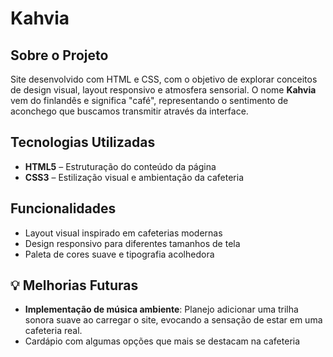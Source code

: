 # Kahvia

## Sobre o Projeto

Site desenvolvido com HTML e CSS, com o objetivo de explorar conceitos de design visual, layout responsivo e atmosfera sensorial. O nome **Kahvia** vem do finlandês e significa "café", representando o sentimento de aconchego que buscamos transmitir através da interface.

## Tecnologias Utilizadas

- **HTML5** – Estruturação do conteúdo da página
- **CSS3** – Estilização visual e ambientação da cafeteria

## Funcionalidades

- Layout visual inspirado em cafeterias modernas
- Design responsivo para diferentes tamanhos de tela
- Paleta de cores suave e tipografia acolhedora

## 💡 Melhorias Futuras

- **Implementação de música ambiente**: Planejo adicionar uma trilha sonora suave ao carregar o site, evocando a sensação de estar em uma cafeteria real.
- Cardápio com algumas opções que mais se destacam na cafeteria
